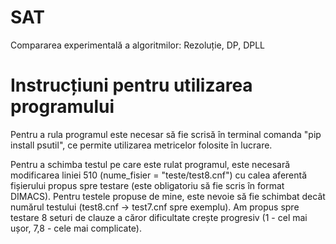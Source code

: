 # SAT
Compararea experimentală a algoritmilor: Rezoluție, DP, DPLL
# Instrucțiuni pentru utilizarea programului
Pentru a rula programul este necesar să fie scrisă în terminal comanda "pip install psutil", ce permite utilizarea metricelor folosite în lucrare.

Pentru a schimba testul pe care este rulat programul, este necesară modificarea liniei 510 (nume_fisier = "teste/test8.cnf") cu calea aferentă fișierului propus spre testare (este obligatoriu să fie scris în format DIMACS). Pentru testele propuse de mine, este nevoie să fie schimbat decât numărul testului (test8.cnf -> test7.cnf spre exemplu). Am propus spre testare 8 seturi de clauze a căror dificultate crește progresiv (1 - cel mai ușor, 7,8 - cele mai complicate).
